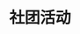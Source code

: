# 社团活动

<figure><img src="../../.gitbook/assets/969b2181802d4d3da96914b25ab8e3dcOP3Z6agwsXkg33tv-0.jpg" alt=""><figcaption></figcaption></figure>

<figure><img src="../../.gitbook/assets/969b2181802d4d3da96914b25ab8e3dcOP3Z6agwsXkg33tv-1.jpg" alt=""><figcaption></figcaption></figure>

<figure><img src="../../.gitbook/assets/969b2181802d4d3da96914b25ab8e3dcOP3Z6agwsXkg33tv-2.jpg" alt=""><figcaption></figcaption></figure>

<figure><img src="../../.gitbook/assets/969b2181802d4d3da96914b25ab8e3dcOP3Z6agwsXkg33tv-3.jpg" alt=""><figcaption></figcaption></figure>

<figure><img src="../../.gitbook/assets/969b2181802d4d3da96914b25ab8e3dcOP3Z6agwsXkg33tv-4.jpg" alt=""><figcaption></figcaption></figure>

<figure><img src="../../.gitbook/assets/969b2181802d4d3da96914b25ab8e3dcOP3Z6agwsXkg33tv-5.jpg" alt=""><figcaption></figcaption></figure>

<figure><img src="../../.gitbook/assets/969b2181802d4d3da96914b25ab8e3dcOP3Z6agwsXkg33tv-6.jpg" alt=""><figcaption></figcaption></figure>

<figure><img src="../../.gitbook/assets/969b2181802d4d3da96914b25ab8e3dcOP3Z6agwsXkg33tv-7.jpg" alt=""><figcaption></figcaption></figure>

<figure><img src="../../.gitbook/assets/969b2181802d4d3da96914b25ab8e3dcOP3Z6agwsXkg33tv-8.jpg" alt=""><figcaption></figcaption></figure>

<figure><img src="../../.gitbook/assets/969b2181802d4d3da96914b25ab8e3dcOP3Z6agwsXkg33tv-9.jpg" alt=""><figcaption></figcaption></figure>

<figure><img src="../../.gitbook/assets/969b2181802d4d3da96914b25ab8e3dcOP3Z6agwsXkg33tv-10.jpg" alt=""><figcaption></figcaption></figure>

<figure><img src="../../.gitbook/assets/969b2181802d4d3da96914b25ab8e3dcOP3Z6agwsXkg33tv-11.jpg" alt=""><figcaption></figcaption></figure>

<figure><img src="../../.gitbook/assets/969b2181802d4d3da96914b25ab8e3dcOP3Z6agwsXkg33tv-12.jpg" alt=""><figcaption></figcaption></figure>

<figure><img src="../../.gitbook/assets/969b2181802d4d3da96914b25ab8e3dcOP3Z6agwsXkg33tv-13.jpg" alt=""><figcaption></figcaption></figure>

<figure><img src="../../.gitbook/assets/969b2181802d4d3da96914b25ab8e3dcOP3Z6agwsXkg33tv-14.jpg" alt=""><figcaption></figcaption></figure>

<figure><img src="../../.gitbook/assets/969b2181802d4d3da96914b25ab8e3dcOP3Z6agwsXkg33tv-15.jpg" alt=""><figcaption></figcaption></figure>

<figure><img src="../../.gitbook/assets/969b2181802d4d3da96914b25ab8e3dcOP3Z6agwsXkg33tv-16.jpg" alt=""><figcaption></figcaption></figure>

<figure><img src="../../.gitbook/assets/969b2181802d4d3da96914b25ab8e3dcOP3Z6agwsXkg33tv-17.jpg" alt=""><figcaption></figcaption></figure>



<figure><img src="../../.gitbook/assets/969b2181802d4d3da96914b25ab8e3dcOP3Z6agwsXkg33tv-18.jpg" alt=""><figcaption></figcaption></figure>

<figure><img src="../../.gitbook/assets/969b2181802d4d3da96914b25ab8e3dcOP3Z6agwsXkg33tv-19.jpg" alt=""><figcaption></figcaption></figure>

<figure><img src="../../.gitbook/assets/969b2181802d4d3da96914b25ab8e3dcOP3Z6agwsXkg33tv-20.jpg" alt=""><figcaption></figcaption></figure>





















